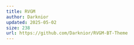 ```yaml
---
title: RVGM
author: Darknior
updated: 2025-05-02
size: 238
url: https://github.com/Darknior/RVGM-BT-Theme
---
```


